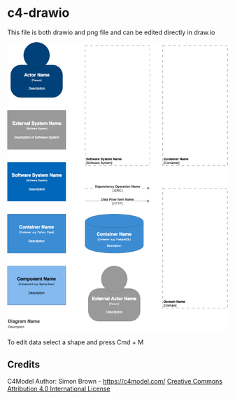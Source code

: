 # c4-drawio

This file is both drawio and png file and can be edited directly in draw.io

![c4-drawio](/c4.drawio.png)

To edit data select a shape and press Cmd + M

## Credits

C4Model Author: Simon Brown - <https://c4model.com/> [Creative Commons Attribution 4.0 International License](https://creativecommons.org/licenses/by/4.0/)
